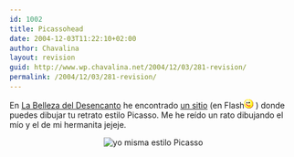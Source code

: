 ```yaml
---
id: 1002
title: Picassohead
date: 2004-12-03T11:22:10+02:00
author: Chavalina
layout: revision
guid: http://www.wp.chavalina.net/2004/12/03/281-revision/
permalink: /2004/12/03/281-revision/
---
```

En <a href="http://labellezadeldesencanto.blogspot.com/2004/12/mi-picasso-retrato.html" target="_blank">La Belleza del Desencanto</a> he encontrado <a href="http://www.mrpicassohead.com/create.html" target="_blank">un sitio</a> (en Flash![emo](/imagenes/emoticonos/guino.gif) ) donde puedes dibujar tu retrato estilo Picasso. Me he re&iacute;do un rato dibujando el m&iacute;o y el de mi hermanita jejeje.

<div align="center">
  <img class="imgcentro" src="http://www.chavalina.net/imagenes/fotos/picasa.jpg" alt="yo misma estilo Picasso" />
</div>